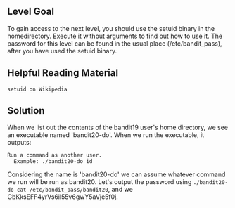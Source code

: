 ## Level Goal ## 

To gain access to the next level, you should use the setuid binary in the homedirectory. Execute it without arguments to find out how to use it. The password for this level can be found in the usual place (/etc/bandit_pass), after you have used the setuid binary.

## Helpful Reading Material ##

    setuid on Wikipedia

## Solution ##

When we list out the contents of the bandit19 user's home directory, we see an executable named 'bandit20-do'. When we run the executable, it outputs:

```
Run a command as another user.
  Example: ./bandit20-do id
```

Considering the name is 'bandit20-do' we can assume whatever command we run will be run as bandit20. Let's output the password using `./bandit20-do cat /etc/bandit_pass/bandit20`, and we GbKksEFF4yrVs6il55v6gwY5aVje5f0j.

